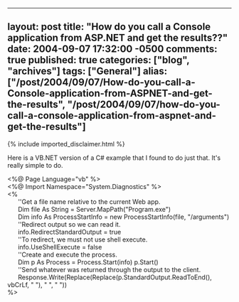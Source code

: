   ---
  layout: post
  title: "How do you call a Console application from ASP.NET and get the results??"
  date: 2004-09-07 17:32:00 -0500
  comments: true
  published: true
  categories: ["blog", "archives"]
  tags: ["General"]
  alias: ["/post/2004/09/07/How-do-you-call-a-Console-application-from-ASPNET-and-get-the-results", "/post/2004/09/07/how-do-you-call-a-console-application-from-aspnet-and-get-the-results"]
  ---
<!-- more -->
{% include imported_disclaimer.html %}
<P>Here is a VB.NET version of a C# example that I found to do just that. It's really simple to do.</P>
<P>&lt;%@ Page Language="vb" %&gt;<BR>&lt;%@ Import Namespace="System.Diagnostics" %&gt;<BR>&lt;% <BR>&nbsp;&nbsp;&nbsp;&nbsp;&nbsp; ''Get a file name relative to the current Web app. <BR>&nbsp;&nbsp;&nbsp;&nbsp;&nbsp; Dim file As String = Server.MapPath("Program.exe") <BR>&nbsp;&nbsp;&nbsp;&nbsp;&nbsp; Dim info As ProcessStartInfo = new ProcessStartInfo(file, "/arguments") <BR>&nbsp;&nbsp;&nbsp;&nbsp;&nbsp; ''Redirect output so we can read it.<BR>&nbsp;&nbsp;&nbsp;&nbsp;&nbsp; info.RedirectStandardOutput = true <BR>&nbsp;&nbsp;&nbsp;&nbsp;&nbsp; ''To redirect, we must not use shell execute.<BR>&nbsp;&nbsp;&nbsp;&nbsp;&nbsp; info.UseShellExecute = false <BR>&nbsp;&nbsp;&nbsp;&nbsp;&nbsp; ''Create and execute the process.<BR>&nbsp;&nbsp;&nbsp;&nbsp;&nbsp; Dim p As Process = Process.Start(info) p.Start() <BR>&nbsp;&nbsp;&nbsp;&nbsp;&nbsp; ''Send whatever was returned through the output to the client. <BR>&nbsp;&nbsp;&nbsp;&nbsp;&nbsp; Response.Write(Replace(Replace(p.StandardOutput.ReadToEnd(), vbCrLf, " "), " ", "&nbsp;"))<BR>%&gt;</P>
